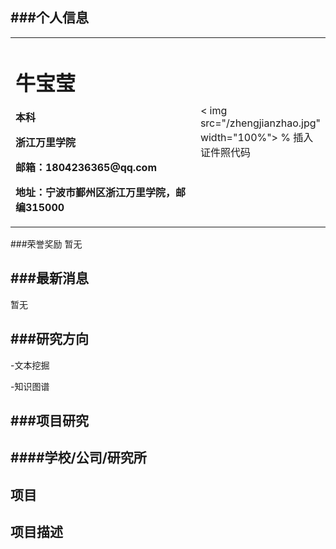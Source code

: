 ###个人信息
-
<table border="0">
  <tr>
    <td width="75%">
      <h1>牛宝莹</h1>
      <p><b>本科</b></p >
      <p><b>浙江万里学院</b></p >
      <p><b>邮箱：1804236365@qq.com</b></p >
      <p><b>地址：宁波市鄞州区浙江万里学院，邮编315000</b></p >
    </td>
    <td width="25%">
      < img src="/zhengjianzhao.jpg" width="100%">      % 插入证件照代码
    </td>
  </tr>
</table>


###荣誉奖励 暂无


###最新消息
-
暂无

###研究方向
-
-文本挖掘

-知识图谱

###项目研究
-
####学校/公司/研究所
-

项目
-

项目描述
-
